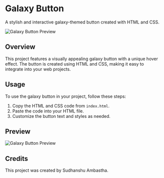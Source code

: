# Galaxy Button

A stylish and interactive galaxy-themed button created with HTML and CSS.

![Galaxy Button Preview](https://github.com/Sudhanshu-Ambastha/Galaxy-background-/assets/135802131/cebfd32d-020e-4ce6-9deb-47b927cf30f1)

## Overview

This project features a visually appealing galaxy button with a unique hover effect. The button is created using HTML and CSS, making it easy to integrate into your web projects.

## Usage

To use the galaxy button in your project, follow these steps:

1. Copy the HTML and CSS code from `index.html`.
2. Paste the code into your HTML file.
3. Customize the button text and styles as needed.

## Preview

![Galaxy Button Preview](https://github.com/Sudhanshu-Ambastha/Galaxy-background-/assets/135802131/cebfd32d-020e-4ce6-9deb-47b927cf30f1)

## Credits

This project was created by Sudhanshu Ambastha.
